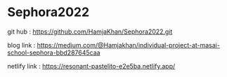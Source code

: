 # Sephora2022


git hub        :          https://github.com/HamjaKhan/Sephora2022.git


blog link      :          https://medium.com/@Hamjakhan/individual-project-at-masai-school-sephora-bbd287645caa


netlify link   :          https://resonant-pastelito-e2e5ba.netlify.app/
